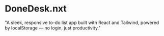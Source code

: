 # DoneDesk.nxt
"A sleek, responsive to-do list app built with React and Tailwind, powered by localStorage — no login, just productivity."

